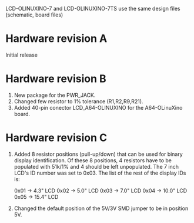 LCD-OLINUXINO-7 and LCD-OLINUXINO-7TS use the same design files (schematic, board files)

Hardware revision A
========
Initial release

Hardware revision B
=====
1. New package for the PWR_JACK.
2. Changed few resistor to 1% tolerance (R1,R2,R9,R21).
3. Added 40-pin conector LCD_A64-OLINUXINO for the A64-OLinuXino board.

Hardware revision C
=====
1. Added 8 resistor positions (pull-up/down) that can be used for binary display identification. Of these 8 positions, 4 resistors have to be populated with 51k/1% and 4 should be left unpopulated. The 7 inch LCD's ID number was set to 0x03. The list of the rest of the display IDs is:

	0x01	-> 4.3" LCD
	0x02	-> 5.0" LCD
	0x03	-> 7.0" LCD
	0x04	-> 10.0" LCD
	0x05	-> 15.4" LCD
	
2. Changed the default position of the 5V/3V SMD jumper to be in position 5V.
	